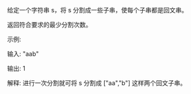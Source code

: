 给定一个字符串 s，将 s 分割成一些子串，使每个子串都是回文串。

返回符合要求的最少分割次数。

示例:

输入: "aab"

输出: 1

解释: 进行一次分割就可将 s 分割成 ["aa","b"] 这样两个回文子串。
